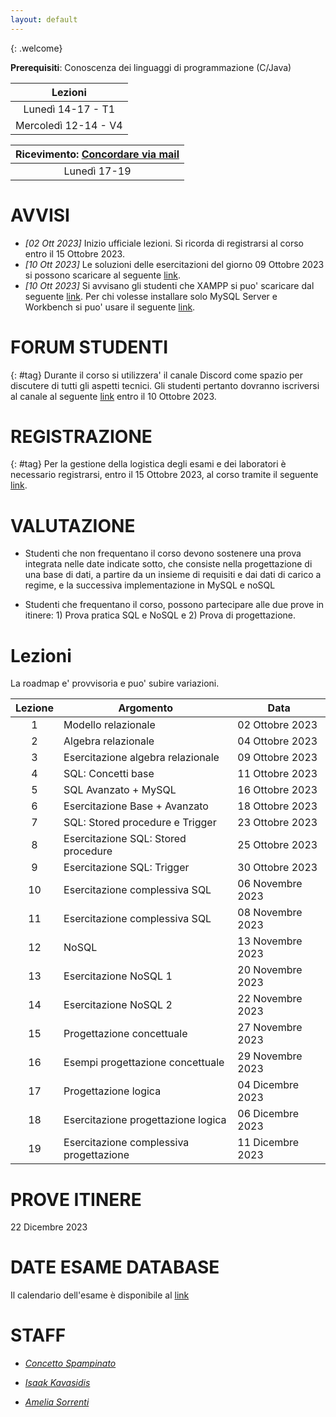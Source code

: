```yaml
---
layout: default
---
```

{: .welcome} 


**Prerequisiti**: Conoscenza dei linguaggi di programmazione (C/Java)  

| **Lezioni**     |
| :----------:    |
| Lunedì 14-17  - T1 | 
| Mercoledì 12-14 - V4  | 



| **Ricevimento**: [Concordare via mail](#staff)      |
| :----------:   |
| Lunedì 17-19  | 



# AVVISI

- *[02 Ott 2023]* Inizio ufficiale lezioni. Si ricorda di registrarsi al corso entro il 15 Ottobre 2023.
- *[10 Ott 2023]* Le soluzioni delle esercitazioni del giorno 09 Ottobre 2023 si possono scaricare al seguente [link](https://drive.google.com/file/d/1QGiB_iPOpS9dAH7UdFzTralQlSKM2m97/view?usp=sharing).
- *[10 Ott 2023]* Si avvisano gli studenti che XAMPP si puo' scaricare dal seguente [link](https://sourceforge.net/projects/xampp/files/XAMPP%20Windows/8.2.4/xampp-windows-x64-8.2.4-0-VS16-installer.exe/download
). Per chi volesse installare solo MySQL Server e Workbench si puo' usare il seguente [link](https://dev.mysql.com/downloads/mysql/).

# FORUM STUDENTI
{: #tag}
Durante il corso si utilizzera' il canale Discord come spazio per discutere di tutti gli aspetti tecnici. Gli studenti pertanto dovranno iscriversi al canale al seguente [link](https://discord.gg/fGSCvYHpfv) entro il 10 Ottobre 2023.

# REGISTRAZIONE
{: #tag}
Per la gestione della logistica degli esami e dei laboratori è necessario registrarsi, entro il 15 Ottobre 2023, al corso tramite il seguente  [link](https://forms.gle/fchUuCLj5oRhawYk7).

# VALUTAZIONE

- Studenti che non frequentano il corso devono sostenere una prova integrata nelle date indicate sotto, che consiste nella progettazione di una base di dati, a partire da un insieme di requisiti e dai dati di carico a regime, e la successiva implementazione in MySQL e noSQL

- Studenti che frequentano il corso, possono partecipare alle due prove in itinere: 1) Prova pratica SQL e NoSQL e 2) Prova di progettazione.


# Lezioni 
La roadmap e' provvisoria e puo' subire variazioni.

| Lezione    | Argomento          | Data    |
| :-------:| ------------------ | ---------------|
| 1     | Modello relazionale         | 02 Ottobre 2023  |
| 2     | Algebra relazionale   | 04 Ottobre 2023   |
| 3     | Esercitazione algebra relazionale         | 09 Ottobre 2023  |
| 4     | SQL: Concetti base   | 11 Ottobre 2023   |
| 5     | SQL Avanzato + MySQL         | 16 Ottobre 2023  |
| 6     | Esercitazione Base + Avanzato   | 18 Ottobre 2023   |
| 7     | SQL: Stored procedure e Trigger         | 23 Ottobre 2023  |
| 8     | Esercitazione SQL: Stored procedure   | 25 Ottobre 2023   |
| 9     | Esercitazione SQL: Trigger        | 30 Ottobre 2023  |
| 10     | Esercitazione complessiva SQL   | 06 Novembre 2023   |
| 11     | Esercitazione complessiva SQL        | 08 Novembre 2023  |
| 12     | NoSQL   | 13 Novembre 2023   |
| 13     | Esercitazione NoSQL 1        | 20 Novembre 2023  |
| 14     | Esercitazione NoSQL 2   | 22 Novembre 2023  | 
| 15     | Progettazione concettuale       | 27 Novembre 2023  |
| 16     | Esempi progettazione concettuale      | 29 Novembre 2023  |
| 17     | Progettazione logica   | 04 Dicembre 2023   |
| 18     | Esercitazione progettazione logica        | 06 Dicembre 2023  |
| 19     | Esercitazione complessiva progettazione   | 11 Dicembre 2023   |

# PROVE ITINERE 
22 Dicembre 2023   

# DATE ESAME DATABASE
Il calendario dell'esame è disponibile al [link](https://www.dieei.unict.it/sites/default/files/files/CalendarioEsami_L8INF_2022-2023_delibera.pdf)


# STAFF

- *[Concetto Spampinato](mailto:cspampin@dieei.unict.it)*

- *[Isaak Kavasidis](mailto:kavasidis@dieei.unict.it)*

- *[Amelia Sorrenti](mailto:amelia.sorrenti@phd.unict.it)*


[404]: /web-programming-course/fallback
